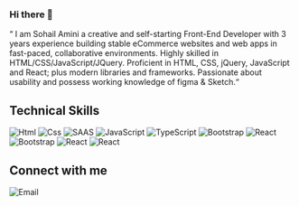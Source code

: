 ### Hi there 👋 

“ I am Sohail Amini a creative and self-starting Front-End Developer with 3 years experience building stable eCommerce websites and web apps in fast-paced, collaborative environments. Highly skilled in HTML/CSS/JavaScript/JQuery. Proficient in HTML, CSS, jQuery, JavaScript and React; plus modern libraries and frameworks. Passionate about usability and possess working knowledge of figma & Sketch.“ 

## Technical Skills
![Html](https://img.shields.io/badge/HTML5-E34F26?style=for-the-badge&logo=html5&logoColor=white)
![Css](https://img.shields.io/badge/CSS3-1572B6?style=for-the-badge&logo=css3&logoColor=white)
![SAAS](https://img.shields.io/badge/Sass-CC6699?style=for-the-badge&logo=sass&logoColor=white)
![JavaScript](https://img.shields.io/badge/JavaScript-F7DF1E?style=for-the-badge&logo=javascript&logoColor=black)
![TypeScript](https://img.shields.io/badge/TypeScript-007ACC?style=for-the-badge&logo=typescript&logoColor=white)
![Bootstrap](https://img.shields.io/badge/Bootstrap-563D7C?style=for-the-badge&logo=bootstrap&logoColor=white)
![React](https://img.shields.io/badge/React-20232A?style=for-the-badge&logo=react&logoColor=White)
![Bootstrap](https://img.shields.io/badge/React_Native-20232A?style=for-the-badge&logo=react&logoColor=61DAFB)
![React](https://img.shields.io/badge/Redux-593D88?style=for-the-badge&logo=redux&logoColor=white)
![React](https://img.shields.io/badge/React_Router-CA4245?style=for-the-badge&logo=react-router&logoColor=white)


## Connect with me
![Email](https://img.shields.io/badge/Gmail-D14836?style=for-the-badge&logo=gmail&logoColor=white)

<!--
**sohailbadghisi1/sohailbadghisi1** is a ✨ _special_ ✨ repository because its `README.md` (this file) appears on your GitHub profile.

Here are some ideas to get you started:

- 🔭 I’m currently working on ...
- 🌱 I’m currently learning ...
- 👯 I’m looking to collaborate on ...
- 🤔 I’m looking for help with ...
- 💬 Ask me about ...
- 📫 How to reach me: ...
- 😄 Pronouns: ...
- ⚡ Fun fact: ...
-->

